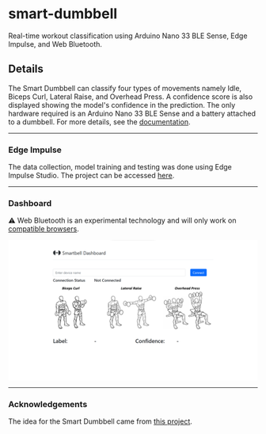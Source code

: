 # smart-dumbbell
Real-time workout classification using Arduino Nano 33 BLE Sense, Edge Impulse, and Web Bluetooth.

## Details

The Smart Dumbbell can classify four types of movements namely Idle, Biceps Curl, Lateral Raise, and Overhead Press. A confidence score is also displayed showing the model's confidence in the prediction. The only hardware required is an Arduino Nano 33 BLE Sense and a battery attached to a dumbbell. For more details, see the [documentation]("https://github.com/Attaulhaleem/smart-dumbbell/blob/main/docs/Report.pdf").

---

### Edge Impulse

The data collection, model training and testing was done using Edge Impulse Studio. The project can be accessed <a href="https://studio.edgeimpulse.com/public/161663/latest">here</a>.

---

### Dashboard

:warning: Web Bluetooth is an experimental technology and will only work on <a href="https://developer.mozilla.org/en-US/docs/Web/API/Web_Bluetooth_API#browser_compatibility">compatible browsers</a>.

<a href="https://github.com/Attaulhaleem/smart-dumbbell/blob/main/Web Bluetooth/app/index.html">
  <img src="https://github.com/Attaulhaleem/smart-dumbbell/blob/main/docs/dashboard.png" align="center"/>
</a>

---

### Acknowledgements

The idea for the Smart Dumbbell came from <a href="https://microchipdeveloper.com/machine-learning:smartbell-with-edge-impulse">this project</a>.
